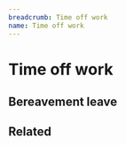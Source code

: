 ```yaml
---
breadcrumb: Time off work
name: Time off work
---
```

# Time off work
## Bereavement leave
## Related
